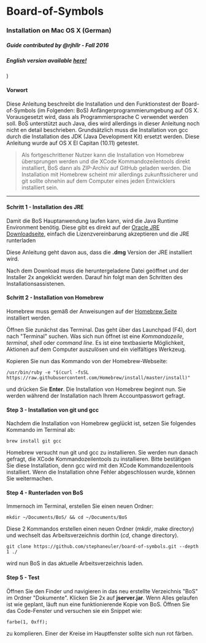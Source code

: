 # Board-of-Symbols

### Installation on Mac OS X (German)
##### Guide contributed by @rjhllr - Fall 2016
##### English version available [here!](./installing-on-os-x.md)
)

#### Vorwort

Diese Anleitung beschreibt die Installation und den Funktionstest der Board-of-Symbols (im Folgenden: BoS) Anfängerprogrammierumgebung auf OS X. Vorausgesetzt wird, dass als Programmiersprache C verwendet werden soll. BoS unterstützt auch Java, dies wird allerdings in dieser Anleitung noch nicht en detail beschrieben. Grundsätzlich muss die Installation von gcc durch die Installation des JDK (Java Development Kit) ersetzt werden. Diese Anleitung wurde auf OS X El Capitan (10.11) getestet.

> Als fortgeschrittener Nutzer kann die Installation von Homebrew übersprungen werden und die XCode Kommandozeilentools direkt installiert, BoS dann als ZIP-Archiv auf GitHub geladen werden. Die Installation mit Homebrew scheint mir allerdings zukunftssicherer und git sollte ohnehin auf dem Computer eines jeden Entwicklers installiert sein.

---

#### Schritt 1 - Installation des JRE

Damit die BoS Hauptanwendung laufen kann, wird die Java Runtime Environment benötig. Diese gibt es direkt auf der [Oracle JRE Downloadseite](http://www.oracle.com/technetwork/java/javase/downloads/jre8-downloads-2133155.html), einfach die Lizenzvereinbarung akzeptieren und die JRE runterladen

Diese Anleitung geht davon aus, dass die **.dmg** Version der JRE installiert wird.

Nach dem Download muss die heruntergeladene Datei geöffnet und der Installer 2x angeklickt werden. Darauf hin folgt man den Schritten des Installationsassistenen.

#### Schritt 2 - Installation von Homebrew

Homebrew muss gemäß der Anweisungen auf der [Homebrew Seite](http://brew.sh/index_de.html) installiert werden. 

Öffnen Sie zunächst das Terminal. Das geht über das Launchpad (F4), dort nach "Terminal" suchen. Was sich nun öffnet ist eine *Kommandozeile*, *terminal*, *shell* oder *command line*. Es ist eine textbasierte Möglichkeit, Aktionen auf dem Computer auszulösen und ein vielfältiges Werkzeug.

Kopieren Sie nun das Kommando von der Homebrew-Webseite:

    /usr/bin/ruby -e "$(curl -fsSL https://raw.githubusercontent.com/Homebrew/install/master/install)"

und drücken Sie **Enter**. Die Installation von Homebrew beginnt nun. Sie werden während der Installation nach Ihrem Accountpasswort gefragt.


#### Step 3 - Installation von git und gcc

Nachdem die Installation von Homebrew geglückt ist, setzen Sie folgendes Kommando im Terminal ab:

    brew install git gcc

Homebrew versucht nun git und gcc zu installieren. Sie werden nun danach gefragt, die XCode Kommandozeilentools zu installieren. Bitte bestätigen Sie diese Installation, denn gcc wird mit den XCode Kommandozeilentools installiert. Wenn die Installation ohne Fehler abgeschlossen wurde, können Sie weitermachen.

#### Step 4 - Runterladen von BoS

Immernoch im Terminal, erstellen Sie einen neuen Ordner:

    mkdir ~/Documents/BoS/ && cd ~/Documents/BoS

Diese 2 Kommandos erstellen einen neuen Ordner (*mkdir*, make directory) und wechselt das Arbeitsverzeichnis dorthin (*cd*, change directory).

    git clone https://github.com/stephaneuler/board-of-symbols.git --depth 1 ./

wird nun BoS in das aktuelle Arbeitsverzeichnis laden.

#### Step 5 - Test

Öffnen Sie den Finder und navigieren in das neu erstellte Verzeichnis "BoS" im Ordner "Dokumente". Klicken Sie 2x auf **jserver.jar**. Wenn Alles gelaufen ist wie geplant, läuft nun eine funktionierende Kopie von BoS. Öffnen Sie das Code-Fenster und versuchen sie ein Snippet wie:

    farbe(1, 0xff);

zu komplieren. Einer der Kreise im Hauptfenster sollte sich nun rot färben.

